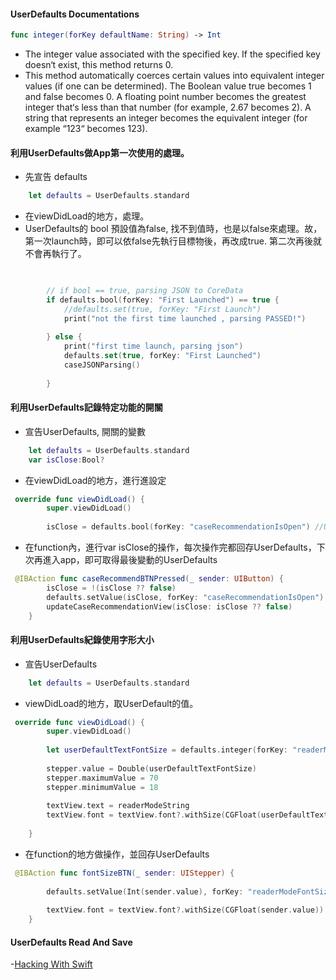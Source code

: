 #### UserDefaults Documentations
```Swift
func integer(forKey defaultName: String) -> Int
```
- The integer value associated with the specified key. If the specified key doesn‘t exist, this method returns 0.
- This method automatically coerces certain values into equivalent integer values (if one can be determined). The Boolean value true becomes 1 and false becomes 0. A floating point number becomes the greatest integer that‘s less than that number (for example, 2.67 becomes 2). A string that represents an integer becomes the equivalent integer (for example “123“ becomes 123).



#### 利用UserDefaults做App第一次使用的處理。

- 先宣告 defaults

```Swift
    let defaults = UserDefaults.standard

```
- 在viewDidLoad的地方，處理。
- UserDefaults的 bool 預設值為false, 找不到值時，也是以false來處理。故，第一次launch時，即可以依false先執行目標物後，再改成true. 第二次再後就不會再執行了。

```Swift

        
        // if bool == true, parsing JSON to CoreData
        if defaults.bool(forKey: "First Launched") == true {
            //defaults.set(true, forKey: "First Launch")
            print("not the first time launched , parsing PASSED!")
            
        } else {
            print("first time launch, parsing json")
            defaults.set(true, forKey: "First Launched")
            caseJSONParsing()
            
        }

```


#### 利用UserDefaults記錄特定功能的開關
- 宣告UserDefaults, 開關的變數
```Swift
    let defaults = UserDefaults.standard
    var isClose:Bool?
```
- 在viewDidLoad的地方，進行進設定
```Swift
 override func viewDidLoad() {
        super.viewDidLoad()
        
        isClose = defaults.bool(forKey: "caseRecommendationIsOpen") //UserDefaults的bool的預設值是false
```
- 在function內，進行var isClose的操作，每次操作完都回存UserDefaults，下次再進入app，即可取得最後變動的UserDefaults

```Swift
 @IBAction func caseRecommendBTNPressed(_ sender: UIButton) {
        isClose = !(isClose ?? false)
        defaults.setValue(isClose, forKey: "caseRecommendationIsOpen")
        updateCaseRecommendationView(isClose: isClose ?? false)
    }
```

#### 利用UserDefaults紀錄使用字形大小
- 宣告UserDefaults
```Swift
    let defaults = UserDefaults.standard
```
- viewDidLoad的地方，取UserDefault的值。
```Swift
 override func viewDidLoad() {
        super.viewDidLoad()
        
        let userDefaultTextFontSize = defaults.integer(forKey: "readerModeFontSize")
        
        stepper.value = Double(userDefaultTextFontSize)
        stepper.maximumValue = 70
        stepper.minimumValue = 18
        
        textView.text = readerModeString
        textView.font = textView.font?.withSize(CGFloat(userDefaultTextFontSize))
        
    }
```
- 在function的地方做操作，並回存UserDefaults
```Swift
 @IBAction func fontSizeBTN(_ sender: UIStepper) {
        
        defaults.setValue(Int(sender.value), forKey: "readerModeFontSize")
        
        textView.font = textView.font?.withSize(CGFloat(sender.value))
    }
```

#### UserDefaults Read And Save
-[Hacking With Swift](https://www.hackingwithswift.com/example-code/system/how-to-save-user-settings-using-userdefaults)


